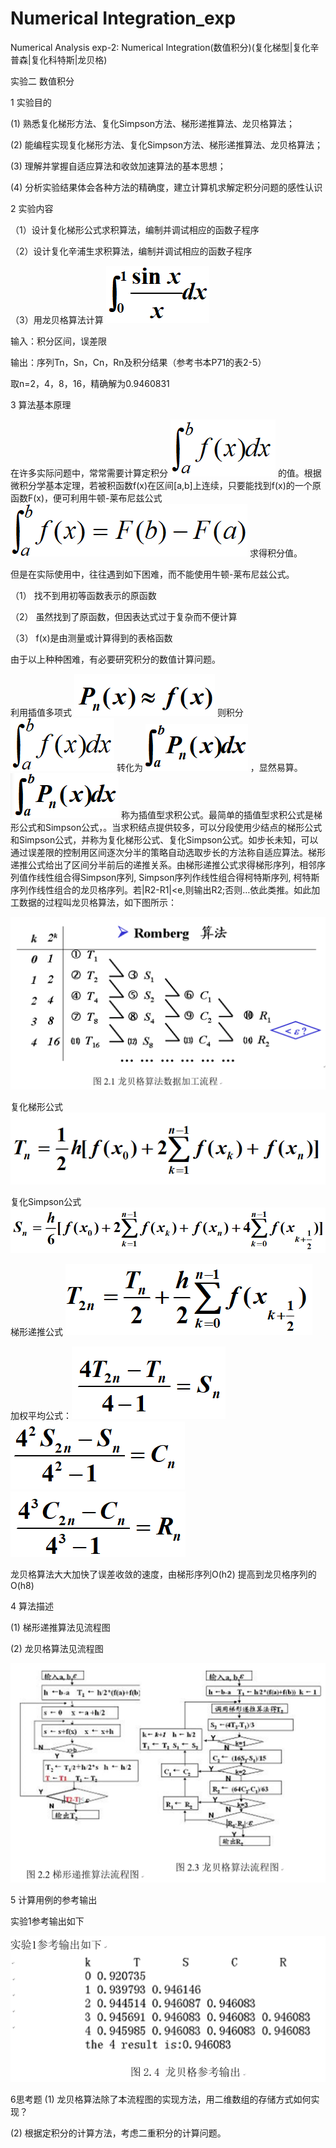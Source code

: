 # Numerical Integration_exp

Numerical Analysis exp-2: Numerical Integration(数值积分)(复化梯型|复化辛普森|复化科特斯|龙贝格)

实验二	数值积分

1 实验目的

(1)	熟悉复化梯形方法、复化Simpson方法、梯形递推算法、龙贝格算法；

(2)	能编程实现复化梯形方法、复化Simpson方法、梯形递推算法、龙贝格算法；

(3)	理解并掌握自适应算法和收敛加速算法的基本思想；

(4)	分析实验结果体会各种方法的精确度，建立计算机求解定积分问题的感性认识

2  实验内容

（1）设计复化梯形公式求积算法，编制并调试相应的函数子程序

（2）设计复化辛浦生求积算法，编制并调试相应的函数子程序

（3）用龙贝格算法计算 ![](Image/001.png)

输入：积分区间，误差限

输出：序列Tn，Sn，Cn，Rn及积分结果（参考书本P71的表2-5）


取n=2，4，8，16，精确解为0.9460831

3  算法基本原理

在许多实际问题中，常常需要计算定积分 ![](Image/002.png) 的值。根据微积分学基本定理，若被积函数f(x)在区间[a,b]上连续，只要能找到f(x)的一个原函数F(x)，便可利用牛顿-莱布尼兹公式 ![](Image/003.png) 求得积分值。

但是在实际使用中，往往遇到如下困难，而不能使用牛顿-莱布尼兹公式。

（1）	找不到用初等函数表示的原函数

（2）	虽然找到了原函数，但因表达式过于复杂而不便计算

（3）	f(x)是由测量或计算得到的表格函数

由于以上种种困难，有必要研究积分的数值计算问题。

利用插值多项式 ![](Image/004.png) 则积分 ![](Image/005.png) 转化为 ![](Image/006.png) ，显然易算。 ![](Image/007.png) 称为插值型求积公式。最简单的插值型求积公式是梯形公式和Simpson公式，。当求积结点提供较多，可以分段使用少结点的梯形公式和Simpson公式，并称为复化梯形公式、复化Simpson公式。如步长未知，可以通过误差限的控制用区间逐次分半的策略自动选取步长的方法称自适应算法。梯形递推公式给出了区间分半前后的递推关系。由梯形递推公式求得梯形序列，相邻序列值作线性组合得Simpson序列, Simpson序列作线性组合得柯特斯序列, 柯特斯序列作线性组合的龙贝格序列。若|R2-R1|<e,则输出R2;否则…依此类推。如此加工数据的过程叫龙贝格算法，如下图所示：
 
 ![](Image/008.png)

复化梯形公式 ![](Image/009.png)

复化Simpson公式 ![](Image/010.png)

梯形递推公式 ![](Image/011.png)

加权平均公式：![](Image/012.png)
![](Image/013.png)
![](Image/014.png)

龙贝格算法大大加快了误差收敛的速度，由梯形序列O(h2) 提高到龙贝格序列的O(h8)

4  算法描述

(1)	梯形递推算法见流程图

(2)	龙贝格算法见流程图

![](Image/015.png)

5 计算用例的参考输出

实验1参考输出如下

![](Image/016.png)


6思考题
(1) 龙贝格算法除了本流程图的实现方法，用二维数组的存储方式如何实现？

(2) 根据定积分的计算方法，考虑二重积分的计算问题。
